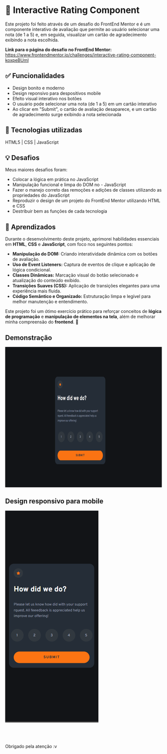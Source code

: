 # 🎯 Interactive Rating Component
Este projeto foi feito através de um desafio do FrontEnd Mentor e é um componente interativo de avaliação que permite ao usuário selecionar uma nota (de 1 a 5) e, em seguida, visualizar um cartão de agradecimento exibindo a nota escolhida.

**Link para o página do desafio no FrontEnd Mentor:** https://www.frontendmentor.io/challenges/interactive-rating-component-koxpeBUmI

## ✅ Funcionalidades

- Design bonito e moderno
- Design reponsivo para despositivos mobile
- Efeito visual interativo nos botões
- O usuário pode selecionar uma nota (de 1 a 5) em um cartão interativo
- Ao clicar em "Submit", o cartão de avaliação desaparece, e um cartão de agradecimento surge exibindo a nota selecionada


## 🤖 Tecnologias utilizadas
HTML5 | CSS | JavaScript

## 💡 Desafios
Meus maiores desafios foram:

- Colocar a lógica em prática no JavaScript
- Manipulação funcional e limpa do DOM no - JavaScript
- Fazer o manejo correto das remoções e adições de classes utilizando as propriedades do JavaScript
- Reproduzir o design de um projeto do FrontEnd Mentor utilizando HTML e CSS
- Destribuir bem as funções de cada tecnologia


## 🚀 Aprendizados

Durante o desenvolvimento deste projeto, aprimorei habilidades essenciais em **HTML**, **CSS** e **JavaScript**, com foco nos seguintes pontos:

- **Manipulação do DOM:** Criando interatividade dinâmica com os botões de avaliação.  
- **Uso de Event Listeners:** Captura de eventos de clique e aplicação de lógica condicional.  
- **Classes Dinâmicas:** Marcação visual do botão selecionado e atualização do conteúdo exibido.  
- **Transições Suaves (CSS):** Aplicação de transições elegantes para uma experiência mais fluida.  
- **Código Semântico e Organizado:** Estruturação limpa e legível para melhor manutenção e entendimento.  

Este projeto foi um ótimo exercício prático para reforçar conceitos de **lógica de programação** e **manipulação de elementos na tela**, além de melhorar minha compreensão do **frontend**. 🚀


## Demonstração
<img widht="800px" height="450px" src="src/assets/to_readme/cartao-de-avaliacao.gif">

## Design responsivo para mobile
<img src="src/assets/to_readme/cartao-de-avaliacao-mobile.png">


<br><br><br>
Obrigado pela atenção :v
